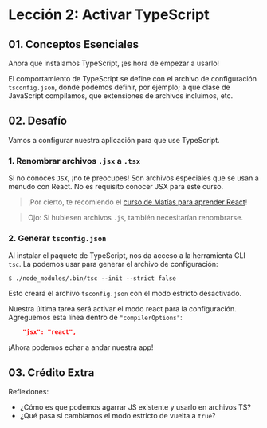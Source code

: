 # Lección 2: Activar TypeScript

## 01. Conceptos Esenciales

Ahora que instalamos TypeScript, ¡es hora de empezar a usarlo!

El comportamiento de TypeScript se define con el archivo de configuración `tsconfig.json`, donde podemos definir, por ejemplo; a que clase de JavaScript compilamos, que extensiones de archivos incluimos, etc.

## 02. Desafío

Vamos a configurar nuestra aplicación para que use TypeScript.

### 1. Renombrar archivos `.jsx` a `.tsx`

Si no conoces `JSX`, ¡no te preocupes! Son archivos especiales que se usan a menudo con React. No es requisito conocer JSX para este curso.

> ¡Por cierto, te recomiendo el [curso de Matías para aprender React](https://www.escuelafrontend.com/react)!

> Ojo: Si hubiesen archivos `.js`, también necesitarían renombrarse.

### 2. Generar `tsconfig.json`

Al instalar el paquete de TypeScript, nos da acceso a la herramienta CLI `tsc`. La podemos usar para generar el archivo de configuración:

    $ ./node_modules/.bin/tsc --init --strict false

Esto creará el archivo `tsconfig.json` con el modo estricto desactivado.

Nuestra última tarea será activar el modo react para la configuración. Agreguemos esta línea dentro de `"compilerOptions"`:

```json
    "jsx": "react",
```

¡Ahora podemos echar a andar nuestra app!

## 03. Crédito Extra

Reflexiones:

- ¿Cómo es que podemos agarrar JS existente y usarlo en archivos TS?
- ¿Qué pasa si cambiamos el modo estricto de vuelta a `true`?
